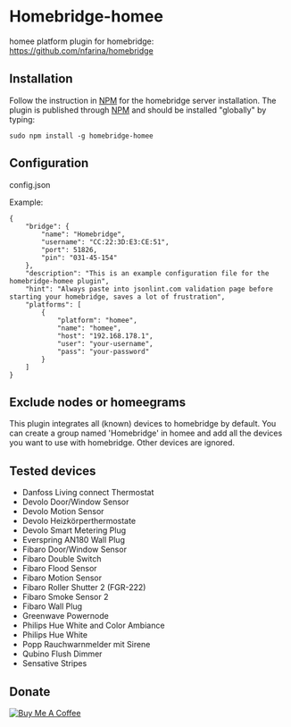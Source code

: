 # Homebridge-homee

homee platform plugin for homebridge: https://github.com/nfarina/homebridge

## Installation
Follow the instruction in [NPM](https://www.npmjs.com/package/homebridge) for the homebridge server installation. The plugin is published through [NPM](https://www.npmjs.com/package/homebridge-homee) and should be installed "globally" by typing:

    sudo npm install -g homebridge-homee

## Configuration

config.json

Example:

    {
        "bridge": {
            "name": "Homebridge",
            "username": "CC:22:3D:E3:CE:51",
            "port": 51826,
            "pin": "031-45-154"
        },
        "description": "This is an example configuration file for the homebridge-homee plugin",
        "hint": "Always paste into jsonlint.com validation page before starting your homebridge, saves a lot of frustration",
        "platforms": [
            {
                "platform": "homee",
                "name": "homee",
                "host": "192.168.178.1",
                "user": "your-username",
                "pass": "your-password"
            }
        ]
    }

## Exclude nodes or homeegrams
This plugin integrates all (known) devices to homebridge by default. You can create a group named 'Homebridge' in homee and add all the devices you want to use with homebridge. Other devices are ignored.

## Tested devices
- Danfoss Living connect Thermostat
- Devolo Door/Window Sensor
- Devolo Motion Sensor
- Devolo Heizkörperthermostate
- Devolo Smart Metering Plug
- Everspring AN180 Wall Plug
- Fibaro Door/Window Sensor
- Fibaro Double Switch
- Fibaro Flood Sensor
- Fibaro Motion Sensor
- Fibaro Roller Shutter 2 (FGR-222)
- Fibaro Smoke Sensor 2
- Fibaro Wall Plug
- Greenwave Powernode
- Philips Hue White and Color Ambiance
- Philips Hue White
- Popp Rauchwarnmelder mit Sirene
- Qubino Flush Dimmer
- Sensative Stripes

## Donate
<a href="https://www.buymeacoffee.com/himpler" target="_blank"><img src="https://www.buymeacoffee.com/assets/img/custom_images/orange_img.png" alt="Buy Me A Coffee" style="height: auto !important;width: auto !important;" ></a>
